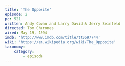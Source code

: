 ```yaml
---
title: 'The Opposite'
episode: 2
pc: 521
written: Andy Cowan and Larry David & Jerry Seinfeld
directed: Tom Cherones
aired: May 19, 1994
imdb: 'http://www.imdb.com/title/tt0697744'
wiki: 'https://en.wikipedia.org/wiki/The_Opposite'
taxonomy:
    category:
        - episode
---
```


